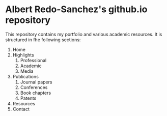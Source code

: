 # Albert Redo-Sanchez's github.io repository

This repository contains my portfolio and various academic resources. It is
structured in fhe following sections:

1. Home
2. Highlights
   1. Professional
   2. Academic
   3. Media
3. Publications
   1. Journal papers
   2. Conferences
   3. Book chapters
   4. Patents
4. Resources
5. Contact
